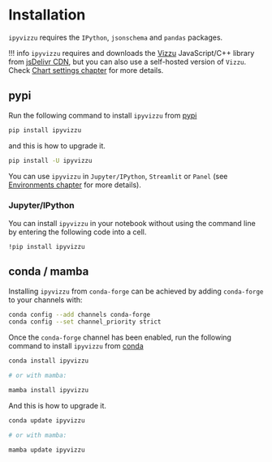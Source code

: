 # Installation

`ipyvizzu` requires the `IPython`, `jsonschema` and `pandas` packages.

!!! info
    `ipyvizzu` requires and downloads the [Vizzu](https://lib.vizzuhq.com/)
    JavaScript/C++ library from
    [jsDelivr CDN](https://www.jsdelivr.com/package/npm/vizzu), but you can also
    use a self-hosted version of `Vizzu`. Check
    [Chart settings chapter](./tutorial/chart_settings.md) for more details.

## pypi

Run the following command to install `ipyvizzu` from
[pypi](https://pypi.org/project/ipyvizzu/)

```sh
pip install ipyvizzu
```

and this is how to upgrade it.

```sh
pip install -U ipyvizzu
```

You can use `ipyvizzu` in `Jupyter/IPython`, `Streamlit` or `Panel` (see
[Environments chapter](environments/index.md) for more details).

### Jupyter/IPython

You can install `ipyvizzu` in your notebook without using the command line by
entering the following code into a cell.

```
!pip install ipyvizzu
```

## conda / mamba

Installing `ipyvizzu` from `conda-forge` can be achieved by adding `conda-forge`
to your channels with:

```sh
conda config --add channels conda-forge
conda config --set channel_priority strict
```

Once the `conda-forge` channel has been enabled, run the following command to
install `ipyvizzu` from [conda](https://anaconda.org/conda-forge/ipyvizzu/)

```sh
conda install ipyvizzu

# or with mamba:

mamba install ipyvizzu
```

And this is how to upgrade it.

```sh
conda update ipyvizzu

# or with mamba:

mamba update ipyvizzu
```
